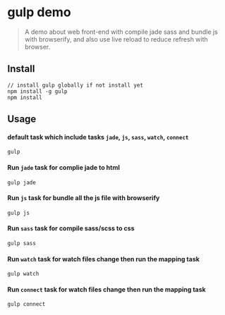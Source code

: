 # gulp demo
> A demo about web front-end with compile jade sass and bundle js with browserify, and also use live reload to reduce refresh with browser.


## Install
```
// install gulp globally if not install yet
npm install -g gulp
npm install
```


## Usage
#### default task which include tasks `jade`, `js`, `sass`, `watch`, `connect`
```
gulp
```

#### Run `jade` task for complie jade to html
```
gulp jade
```

#### Run `js` task for bundle all the js file with browserify
```
gulp js
```

#### Run `sass` task for compile sass/scss to css
```
gulp sass
```

#### Run `watch` task for watch files change then run the mapping task
```
gulp watch
```

#### Run `connect` task for watch files change then run the mapping task
```
gulp connect
```
